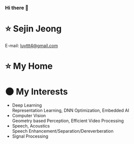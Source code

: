 ### Hi there 👋

<!--
**JEONGSEJIN/JEONGSEJIN** is a ✨ _special_ ✨ repository because its `README.md` (this file) appears on your GitHub profile.

Here are some ideas to get you started:

- 🔭 I’m currently working on ...
- 🌱 I’m currently learning ...
- 👯 I’m looking to collaborate on ...
- 🤔 I’m looking for help with ...
- 💬 Ask me about ...
- 📫 How to reach me: ...
- 😄 Pronouns: ...
- ⚡ Fun fact: ...
-->

# ⭐ Sejin Jeong
E-mail: [luyttt4@gmail.com](luyttt4@gmail.com)

# ⭐ My Home

  
# 🌑 My Interests  
- Deep Learning  
  Representation Learning, DNN Optimization, Embedded AI
- Computer Vision  
  Geometry based Perception, Efficient Video Processing  
- Speech, Acoustics  
  Speech Enhancement/Separation/Dereverberation  
- Signal Processing  

